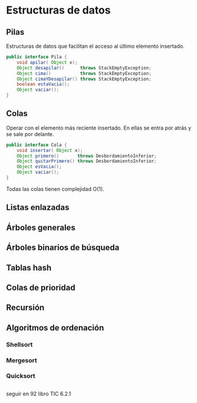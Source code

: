 # Estructuras de datos 

## Pilas

Estructuras de datos que facilitan el acceso al último elemento insertado.

```java
public interface Pila {
    void apilar( Object x);
    Object desapilar()      throws StackEmptyException;
    Object cima()           throws StackEmptyException;
    Object cimaYDesapilar() throws StackEmptyException;
    boolean estaVacia();
    Object vaciar();
}
```

## Colas

Operar con el elemento más reciente insertado. En ellas se entra por atrás y se sale por delante.

```java
public interface Cola {
    void insertar( Object x);
    Object primero()       throws DesbordamientoInferior;
    Object quitarPrimero() throws DesbordamientoInferior;
    Object esVacia();
    Object vaciar();
}
```

Todas las colas tienen complejidad O(1).

## Listas enlazadas
## Árboles generales
## Árboles binarios de búsqueda
## Tablas hash
## Colas de prioridad
## Recursión

## Algoritmos de ordenación
### Shellsort
### Mergesort
### Quicksort
## 






seguir en 92 libro TIC 6.2.1